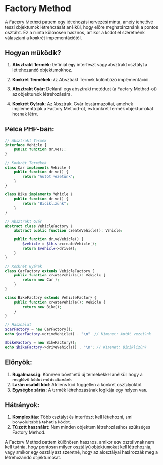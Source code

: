 # Factory Method

A Factory Method pattern egy létrehozási tervezési minta, amely lehetővé teszi objektumok létrehozását anélkül, hogy előre meghatároznánk a pontos osztályt. Ez a minta különösen hasznos, amikor a kódot el szeretnénk választani a konkrét implementációtól.

## Hogyan működik?

1. **Absztrakt Termék**: Definiál egy interfészt vagy absztrakt osztályt a létrehozandó objektumokhoz.

2. **Konkrét Termékek**: Az Absztrakt Termék különböző implementációi.

3. **Absztrakt Gyár**: Deklarál egy absztrakt metódust (a Factory Method-ot) az objektumok létrehozására.

4. **Konkrét Gyárak**: Az Absztrakt Gyár leszármazottai, amelyek implementálják a Factory Method-ot, és konkrét Termék objektumokat hoznak létre.

## Példa PHP-ban:

```php
// Absztrakt Termék
interface Vehicle {
    public function drive();
}

// Konkrét Termékek
class Car implements Vehicle {
    public function drive() {
        return "Autót vezetünk";
    }
}

class Bike implements Vehicle {
    public function drive() {
        return "Biciklizünk";
    }
}

// Absztrakt Gyár
abstract class VehicleFactory {
    abstract public function createVehicle(): Vehicle;

    public function driveVehicle() {
        $vehicle = $this->createVehicle();
        return $vehicle->drive();
    }
}

// Konkrét Gyárak
class CarFactory extends VehicleFactory {
    public function createVehicle(): Vehicle {
        return new Car();
    }
}

class BikeFactory extends VehicleFactory {
    public function createVehicle(): Vehicle {
        return new Bike();
    }
}

// Használat
$carFactory = new CarFactory();
echo $carFactory->driveVehicle() . "\n"; // Kimenet: Autót vezetünk

$bikeFactory = new BikeFactory();
echo $bikeFactory->driveVehicle() . "\n"; // Kimenet: Biciklizünk
```

## Előnyök:

1. **Rugalmasság**: Könnyen bővíthető új termékekkel anélkül, hogy a meglévő kódot módosítanánk.
2. **Lazán csatolt kód**: A kliens kód független a konkrét osztályoktól.
3. **Egységbe zárás**: A termék létrehozásának logikája egy helyen van.

## Hátrányok:

1. **Komplexitás**: Több osztályt és interfészt kell létrehozni, ami bonyolultabbá teheti a kódot.
2. **Túlzott használat**: Nem minden objektum létrehozásához szükséges Factory Method.

A Factory Method pattern különösen hasznos, amikor egy osztálynak nem kell tudnia, hogy pontosan milyen osztályú objektumokat kell létrehoznia, vagy amikor egy osztály azt szeretné, hogy az alosztályai határozzák meg a létrehozandó objektumokat.